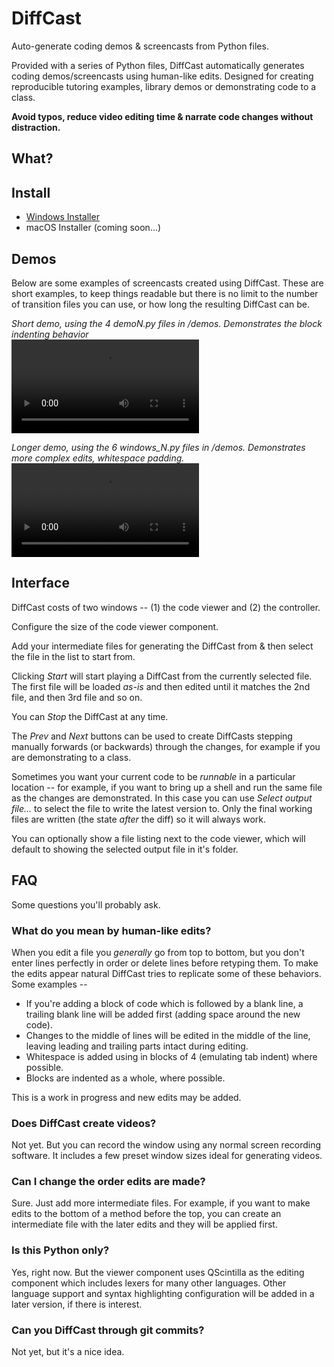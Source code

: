 # DiffCast

Auto-generate coding demos & screencasts from Python files.

Provided with a series of Python files, DiffCast automatically generates coding
demos/screencasts using human-like edits. Designed for creating reproducible
tutoring examples, library demos or demonstrating code to a class.

**Avoid typos, reduce video editing time & narrate code changes without distraction.**

## What?








## Install

* [Windows Installer](https://download.mfitzp.com/DiffCast.exe)
* macOS Installer (coming soon...)




## Demos

Below are some examples of screencasts created using DiffCast. These are short examples, to keep things readable but there is no limit to the number of transition files you can use, or how long the resulting DiffCast can be.

_Short demo, using the 4 demoN.py files in /demos. Demonstrates the block indenting behavior_  
<video src="https://user-images.githubusercontent.com/126239/151127893-5c98ba8d-c431-4a25-bb1f-e0b33645a2b6.mp4"></video>

_Longer demo, using the 6 windows_N.py files in /demos. Demonstrates more complex edits, whitespace padding._  
<video src="https://user-images.githubusercontent.com/126239/151128026-531c46db-30cb-466a-a836-8818718a2b13.mp4"></video>


## Interface

DiffCast costs of two windows -- (1) the code viewer and (2) the controller.

Configure the size of the code viewer component.


Add your intermediate files for generating the DiffCast from & then select the file in the list to start from.



Clicking *Start* will start playing a DiffCast from the currently selected file.
The first file will be loaded *as-is* and then edited until it matches the 2nd file, and then 3rd file and so on.

You can *Stop* the DiffCast at any time.


The *Prev* and *Next* buttons can be used to create DiffCasts stepping manually forwards (or backwards) through the changes, for example if you are demonstrating to a class.



Sometimes you want your current code to be *runnable* in a particular location -- for example, if you want to bring up a shell and run the same file as the changes are demonstrated. In this case you can use *Select output file...* to select the file to write the latest version to. Only the final working files are written (the state *after* the diff) so it will always work.




You can optionally show a file listing next to the code viewer, which will default to showing the selected output file in it's folder.


## FAQ

Some questions you'll probably ask.

### What do you mean by human-like edits?

When you edit a file you *generally* go from top to bottom, but you don't enter lines perfectly in order or delete lines before retyping them. To make the edits appear natural DiffCast tries to replicate some of these behaviors. Some examples --

* If you're adding a block of code which is followed by a blank line, a trailing blank line will be added first (adding space around the new code).
* Changes to the middle of lines will be edited in the middle of the line, leaving leading and trailing parts intact during editing.
* Whitespace is added using in blocks of 4 (emulating tab indent) where possible.
* Blocks are indented as a whole, where possible.

This is a work in progress and new edits may be added.

### Does DiffCast create videos?

Not yet. But you can record the window using any normal screen recording software. It includes a few preset window sizes ideal for generating videos.

### Can I change the order edits are made?

Sure. Just add more intermediate files. For example, if you want to make edits to the bottom of a method before the top, you can create an intermediate file with the later edits and they will be applied first.

### Is this Python only?

Yes, right now. But the viewer component uses QScintilla as the editing component which includes lexers for many other languages. Other language support and syntax highlighting configuration will be added in a later version, if there is interest.

### Can you DiffCast through git commits?

Not yet, but it's a nice idea.
